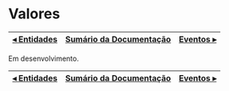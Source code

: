 # Valores

[◂ Entidades](01-entidades.md) | [Sumário da Documentação](indice.md) | [Eventos ▸](03-identidades.md)
-- | -- | --

Em desenvolvimento.

[◂ Entidades](01-entidades.md) | [Sumário da Documentação](indice.md) | [Eventos ▸](03-identidades.md)
-- | -- | --

